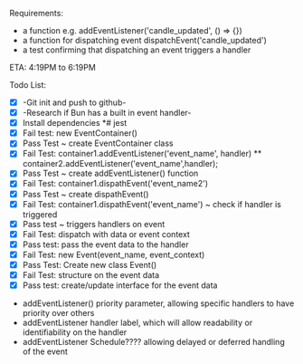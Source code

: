 

Requirements:
 * a function e.g. addEventListener('candle_updated', () => {})
 * a function for dispatching event dispatchEvent('candle_updated')
 * a test confirming that dispatching an event triggers a handler

ETA: 4:19PM to 6:19PM

Todo List:
 * [x] -Git init and push to github-
 * [x] -Research if Bun has a built in event handler-
 * [x] Install dependencies
    *# jest
 * [x] Fail test: new EventContainer()
 * [x] Pass Test ~ create EventContainer class
 * [x] Fail Test: container1.addEventListener('event_name', handler)
    ** container2.addEventListener('event_name',handler);
 * [x] Pass Test ~ create addEventListener() function
 * [x] Fail Test: container1.dispathEvent('event_name2')
 * [x] Pass Test ~ create dispathEvent() 
 * [x] Fail Test: container1.dispathEvent('event_name') ~ check if handler is triggered
 * [x] Pass test ~ triggers handlers on event
 * [x] Fail Test: dispatch with data or event context
 * [x] Pass test: pass the event data to the handler
 * [x] Fail Test: new Event(event_name, event_context)
 * [x] Pass Test: Create new class Event()
 * [x] Fail Test: structure on the event data
 * [x] Pass test: create/update interface for the event data
 * addEventListener() priority parameter, allowing specific handlers to have priority over others
 * addEventListener handler label, which will allow readability or identifiability on the handler
 * addEventListener Schedule???? allowing delayed or deferred handling of the event